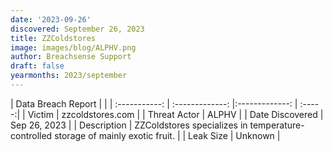 ```yaml
---
date: '2023-09-26'
discovered: September 26, 2023
title: ZZColdstores
image: images/blog/ALPHV.png
author: Breachsense Support
draft: false
yearmonths: 2023/september
---
```



| Data Breach Report           |              | 
| :-----------: | :-------------:     |:-------------:    | :-----:|
| Victim      | zzcoldstores.com      | 
| Threat Actor      | ALPHV      | 
| Date Discovered      | Sep 26, 2023      | 
| Description      | ZZColdstores specializes in temperature-controlled storage of mainly exotic fruit.      | 
| Leak Size      | Unknown      | 

